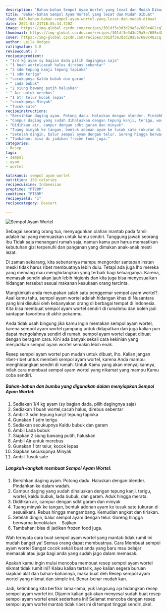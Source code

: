 ```yaml
---
description: "Bahan-bahan Sempol Ayam Wortel yang lezat dan Mudah Dibuat"
title: "Bahan-bahan Sempol Ayam Wortel yang lezat dan Mudah Dibuat"
slug: 843-bahan-bahan-sempol-ayam-wortel-yang-lezat-dan-mudah-dibuat
date: 2021-03-21T18:55:34.720Z
image: https://img-global.cpcdn.com/recipes/301df3e3d3d29a5e/680x482cq70/sempol-ayam-wortel-foto-resep-utama.jpg
thumbnail: https://img-global.cpcdn.com/recipes/301df3e3d3d29a5e/680x482cq70/sempol-ayam-wortel-foto-resep-utama.jpg
cover: https://img-global.cpcdn.com/recipes/301df3e3d3d29a5e/680x482cq70/sempol-ayam-wortel-foto-resep-utama.jpg
author: Leila Hodges
ratingvalue: 3.8
reviewcount: 3
recipeingredient:
- "1/4 kg ayam sy bagian dada pilih dagingnya saja"
- "1 buah wortelcacah halus direbus sebentar"
- "3 sdm tepung kanji tepung tapioka"
- "1 sdm terigu"
- "secukupnya Kaldu bubuk dan garam"
- " Lada bubuk"
- "2 siung bawang putih haluskan"
- " Air untuk merebus"
- "1 btr telur kocok lepas"
- "secukupnya Minyak"
- "Tusuk sate"
recipeinstructions:
- "Bersihkan daging ayam. Potong dadu. Haluskan dengan blender. Pindahkan ke dalam wadah."
- "Campur daging yang sudah dihaluskan dengan tepung kanji, terigu, wortel, kaldu bubuk, lada bubuk, dan garam. Aduk hingga merata."
- "Didihkan air, campur dengan sdkt garam dan minyak"
- "Tuang minyak ke tangan, bentuk adonan ayam ke tusuk sate (ukuran di sesuaikan). Rebus hingga mengambang. Kemudian angkat dan tiriskan."
- "Setelah dingin, balur sempol ayam dengan telur. Goreng hingga berwarna kecoklatan.  Sajikan."
- "Tambahan: bisa di jadikan frozen food juga."
categories:
- Resep
tags:
- sempol
- ayam
- wortel

katakunci: sempol ayam wortel 
nutrition: 158 calories
recipecuisine: Indonesian
preptime: "PT20M"
cooktime: "PT59M"
recipeyield: "1"
recipecategory: Dessert

---
```



![Sempol Ayam Wortel](https://img-global.cpcdn.com/recipes/301df3e3d3d29a5e/680x482cq70/sempol-ayam-wortel-foto-resep-utama.jpg)

Sebagai seorang orang tua, menyuguhkan olahan mantab pada famili adalah hal yang memuaskan untuk kamu sendiri. Tanggung jawab seorang ibu Tidak saja menangani rumah saja, namun kamu pun harus memastikan kebutuhan gizi terpenuhi dan panganan yang dimakan anak-anak mesti lezat.

Di zaman  sekarang, kita sebenarnya mampu mengorder santapan instan meski tidak harus ribet membuatnya lebih dulu. Tetapi ada juga lho mereka yang memang mau menghidangkan yang terbaik bagi keluarganya. Karena, memasak sendiri akan jauh lebih higienis dan kita juga bisa menyesuaikan hidangan tersebut sesuai makanan kesukaan orang tercinta. 



Mungkinkah anda merupakan salah satu penggemar sempol ayam wortel?. Asal kamu tahu, sempol ayam wortel adalah hidangan khas di Nusantara yang kini disukai oleh kebanyakan orang di berbagai tempat di Indonesia. Kita bisa membuat sempol ayam wortel sendiri di rumahmu dan boleh jadi santapan favoritmu di akhir pekanmu.

Anda tidak usah bingung jika kamu ingin memakan sempol ayam wortel, karena sempol ayam wortel gampang untuk didapatkan dan juga kalian pun dapat mengolahnya sendiri di rumah. sempol ayam wortel dapat dibuat dengan beragam cara. Kini ada banyak sekali cara kekinian yang menjadikan sempol ayam wortel semakin lebih enak.

Resep sempol ayam wortel pun mudah untuk dibuat, lho. Kalian jangan ribet-ribet untuk membeli sempol ayam wortel, karena Anda mampu menghidangkan sendiri di rumah. Untuk Kamu yang akan menyajikannya, inilah cara membuat sempol ayam wortel yang nikamat yang mampu Kamu coba sendiri.

<!--inarticleads1-->

##### Bahan-bahan dan bumbu yang digunakan dalam menyiapkan Sempol Ayam Wortel:

1. Sediakan 1/4 kg ayam (sy bagian dada, pilih dagingnya saja)
1. Sediakan 1 buah wortel,cacah halus, direbus sebentar
1. Ambil 3 sdm tepung kanji/ tepung tapioka
1. Gunakan 1 sdm terigu
1. Sediakan secukupnya Kaldu bubuk dan garam
1. Ambil  Lada bubuk
1. Siapkan 2 siung bawang putih, haluskan
1. Ambil  Air untuk merebus
1. Gunakan 1 btr telur, kocok lepas
1. Siapkan secukupnya Minyak
1. Ambil Tusuk sate




<!--inarticleads2-->

##### Langkah-langkah membuat Sempol Ayam Wortel:

1. Bersihkan daging ayam. Potong dadu. Haluskan dengan blender. Pindahkan ke dalam wadah.
1. Campur daging yang sudah dihaluskan dengan tepung kanji, terigu, wortel, kaldu bubuk, lada bubuk, dan garam. Aduk hingga merata.
1. Didihkan air, campur dengan sdkt garam dan minyak
1. Tuang minyak ke tangan, bentuk adonan ayam ke tusuk sate (ukuran di sesuaikan). Rebus hingga mengambang. Kemudian angkat dan tiriskan.
1. Setelah dingin, balur sempol ayam dengan telur. Goreng hingga berwarna kecoklatan.  - Sajikan.
1. Tambahan: bisa di jadikan frozen food juga.




Wah ternyata cara buat sempol ayam wortel yang mantab tidak rumit ini mudah banget ya! Semua orang dapat membuatnya. Cara Membuat sempol ayam wortel Sangat cocok sekali buat anda yang baru mau belajar memasak atau juga bagi anda yang sudah jago dalam memasak.

Apakah kamu ingin mulai mencoba membuat resep sempol ayam wortel nikmat tidak rumit ini? Kalau kalian tertarik, ayo kalian segera buruan siapkan alat dan bahan-bahannya, maka buat deh Resep sempol ayam wortel yang nikmat dan simple ini. Benar-benar mudah kan. 

Jadi, ketimbang kita berfikir lama-lama, yuk langsung aja hidangkan resep sempol ayam wortel ini. Dijamin kalian gak akan menyesal sudah buat resep sempol ayam wortel enak sederhana ini! Selamat mencoba dengan resep sempol ayam wortel mantab tidak ribet ini di tempat tinggal sendiri,oke!.

